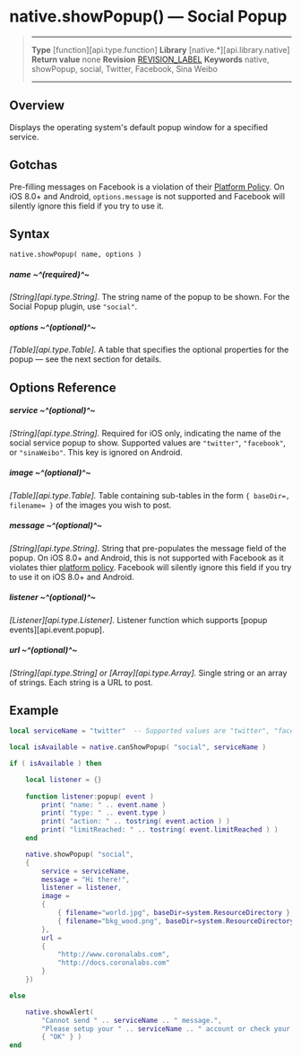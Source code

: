 # native.showPopup() — Social Popup

> --------------------- ------------------------------------------------------------------------------------------
> __Type__              [function][api.type.function]
> __Library__           [native.*][api.library.native]
> __Return value__      none
> __Revision__          [REVISION_LABEL](REVISION_URL)
> __Keywords__          native, showPopup, social, Twitter, Facebook, Sina Weibo
> --------------------- ------------------------------------------------------------------------------------------


## Overview

Displays the operating system's default popup window for a specified service.


## Gotchas

Pre-filling messages on Facebook is a violation of their [Platform Policy](https://developers.facebook.com/docs/apps/review/prefill). On iOS 8.0+ and Android, `options.message` is not supported and Facebook will silently ignore this field if you try to use it.


## Syntax

	native.showPopup( name, options )

##### name ~^(required)^~
_[String][api.type.String]._ The string name of the popup to be shown. For the Social Popup plugin, use `"social"`.

##### options ~^(optional)^~
_[Table][api.type.Table]._ A table that specifies the optional properties for the popup — see the next section for details.


## Options Reference

##### service ~^(optional)^~
_[String][api.type.String]._ Required for iOS only, indicating the name of the social service popup to show. Supported values are `"twitter"`, `"facebook"`, or `"sinaWeibo"`. This key is ignored on Android.

##### image ~^(optional)^~
_[Table][api.type.Table]._ Table containing <nobr>sub-tables</nobr> in the form `{ baseDir=, filename= }` of the images you wish to post.

##### message ~^(optional)^~
_[String][api.type.String]._ String that pre-populates the message field of the popup. On iOS 8.0+ and Android, this is not supported with Facebook as it violates thier [platform policy](https://developers.facebook.com/docs/apps/review/prefill). Facebook will silently ignore this field if you try to use it on iOS 8.0+ and Android.

##### listener ~^(optional)^~
_[Listener][api.type.Listener]._ Listener function which supports [popup events][api.event.popup].

##### url ~^(optional)^~
_[String][api.type.String] or [Array][api.type.Array]._ Single string or an array of strings. Each string is a URL to post.


## Example

``````lua
local serviceName = "twitter"  -- Supported values are "twitter", "facebook", or "sinaWeibo"

local isAvailable = native.canShowPopup( "social", serviceName )

if ( isAvailable ) then

	local listener = {}
	
	function listener:popup( event )
		print( "name: " .. event.name )
		print( "type: " .. event.type )
		print( "action: " .. tostring( event.action ) )
		print( "limitReached: " .. tostring( event.limitReached ) )
	end

	native.showPopup( "social",
	{
		service = serviceName,
		message = "Hi there!",
		listener = listener,
		image = 
		{
			{ filename="world.jpg", baseDir=system.ResourceDirectory },
			{ filename="bkg_wood.png", baseDir=system.ResourceDirectory }
		},
		url = 
		{
			"http://www.coronalabs.com",
			"http://docs.coronalabs.com"
		}
	})

else

	native.showAlert(
		"Cannot send " .. serviceName .. " message.",
		"Please setup your " .. serviceName .. " account or check your network connection.",
		{ "OK" } )
end
``````